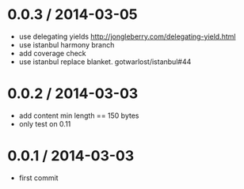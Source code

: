
0.0.3 / 2014-03-05 
==================

  * use delegating yields http://jongleberry.com/delegating-yield.html
  * use istanbul harmony branch
  * add coverage check
  * use istanbul replace blanket. gotwarlost/istanbul#44

0.0.2 / 2014-03-03 
==================

  * add content min length == 150 bytes
  * only test on 0.11

0.0.1 / 2014-03-03 
==================

  * first commit

